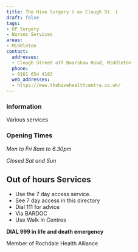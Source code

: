 ```yaml
---
title: The Hive Surgery ( ex Clough St. )
draft: false
tags:
- GP Surgery
- Nurses Services
areas:
- Middleton
contact:
  addresses:
  - Clough Street off Boarshaw Road, Middleton
  phone:
  - 0161 654 4103
  web_addresses:
  - https://www.thehivehealthcentre.co.uk/
---
```


### Information
Various services

### Opening Times
*Mon to Fri 8am to 6.30pm*

*Closed Sat and Sun*

## Out of hours Services
- Use the 7 day access service.
- See 7 day access in this directory
- Dial 111 for advice
- Via BARDOC
- Use Walk in Centres

**DIAL 999 in life and death emergency**

Member of Rochdale Health Alliance